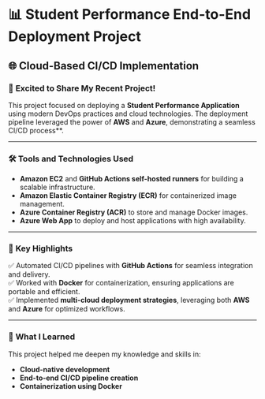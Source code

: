 # 📊 **Student Performance End-to-End Deployment Project**

## 🌐 **Cloud-Based CI/CD Implementation**

### 🚀 **Excited to Share My Recent Project!**  

This project focused on deploying a **Student Performance Application** using modern DevOps practices and cloud technologies. The deployment pipeline leveraged the power of **AWS** and **Azure**, demonstrating a seamless CI/CD process**.

---

### 🛠 **Tools and Technologies Used**  

- **Amazon EC2** and **GitHub Actions self-hosted runners** for building a scalable infrastructure.  
- **Amazon Elastic Container Registry (ECR)** for containerized image management.  
- **Azure Container Registry (ACR)** to store and manage Docker images.  
- **Azure Web App** to deploy and host applications with high availability.  

---

### 📌 **Key Highlights**  

✅ Automated CI/CD pipelines with **GitHub Actions** for seamless integration and delivery.  
✅ Worked with **Docker** for containerization, ensuring applications are portable and efficient.  
✅ Implemented **multi-cloud deployment strategies**, leveraging both **AWS** and **Azure** for optimized workflows.  

---

### 🌟 **What I Learned**  

This project helped me deepen my knowledge and skills in:  
- **Cloud-native development**  
- **End-to-end CI/CD pipeline creation**  
- **Containerization using Docker**  
